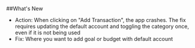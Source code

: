 ##What's New

- Action: When clicking on "Add Transaction", the app crashes. The fix requires updating the default account and toggling the category once, even if it is not being used
- Fix: Where you want to add goal or budget with default account
